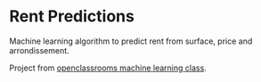# Rent Predictions
Machine learning algorithm to predict rent from surface, price and arrondissement.

Project from [openclassrooms machine learning class](https://openclassrooms.com/fr/courses/4011851-initiez-vous-au-machine-learning/6785036-entrainez-vous-a-entrainer-un-algorithme-de-machine-learning).
